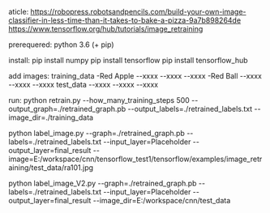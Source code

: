 aticle:
https://robopress.robotsandpencils.com/build-your-own-image-classifier-in-less-time-than-it-takes-to-bake-a-pizza-9a7b898264de
https://www.tensorflow.org/hub/tutorials/image_retraining



prerequered:
python 3.6 (+ pip)

install:
pip install numpy
pip install tensorflow
pip install tensorflow_hub

add images:
training_data
-Red Apple
--xxxx
--xxxx
--xxxx
-Red Ball
--xxxx
--xxxx
--xxxx
test_data
--xxxx
--xxxx
--xxxx

run:
python retrain.py --how_many_training_steps 500 -- output_graph=./retrained_graph.pb --output_labels=./retrained_labels.txt --image_dir=./training_data



python label_image.py --graph=./retrained_graph.pb --labels=./retrained_labels.txt --input_layer=Placeholder --output_layer=final_result --image=E:/workspace/cnn/tensorflow_test1/tensorflow/examples/image_retraining/test_data/ra101.jpg

python label_image_V2.py --graph=./retrained_graph.pb --labels=./retrained_labels.txt --input_layer=Placeholder --output_layer=final_result --image_dir=E:/workspace/cnn/test_data
